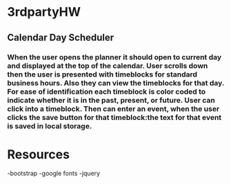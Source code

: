 # 3rdpartyHW
## Calendar Day Scheduler

### When the user opens the planner it should open to current day and displayed at the top of the calendar. User scrolls down then the user is presented with timeblocks for standard business hours. Also they can view the timeblocks for that day. For ease of identification each timeblock is color coded to indicate whether it is in the past, present, or future. User can click into a timeblock. Then can enter an event, when the user clicks the save button for that timeblock:the text for that event is saved in local storage. 

# Resources 
-bootstrap
-google fonts
-jquery




